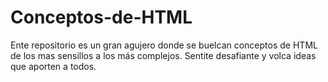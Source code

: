 # Conceptos-de-HTML
Ente repositorio es un gran agujero donde se buelcan conceptos de HTML de los mas sensillos a los más complejos. Sentite desafiante y volca ideas que aporten a todos.

